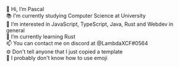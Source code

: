 👋 Hi, I’m Pascal  
📚 I'm currently studying Computer Science at University  
👀 I’m interested in JavaScript, TypeScript, Java, Rust and Webdev in general  
🌱 I’m currently learning Rust  
📫 You can contact me on discord at @LambdaXCF#0564  
⚙️ Don't tell anyone that I just copied a template  
🔮 I probably don't know how to use emoji  
